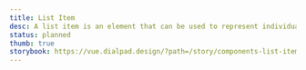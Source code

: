 ```yaml
---
title: List Item
desc: A list item is an element that can be used to represent individual items in a list.
status: planned
thumb: true
storybook: https://vue.dialpad.design/?path=/story/components-list-item--default
---
```


<code-well-header class="d-d-block">
  <ul>
    <dt-list-item navigationType="tab">
      <template #left>
        <dt-icon name="check" />
      </template>
      <span />
      <template #subtitle>
        <span />{subtitle}
      </template>
      <template #bottom>
        {bottom}
      </template>
      <template #right>
        <dt-icon name="external-link" />
      </template>
    </dt-list-item>
  </ul>
</code-well-header>
